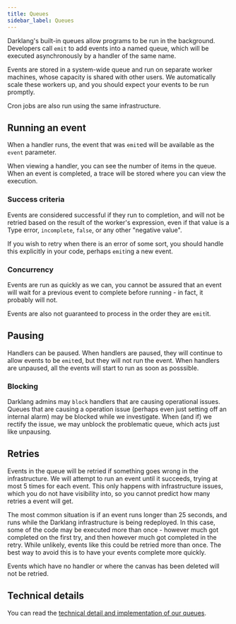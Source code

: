 ```yaml
---
title: Queues
sidebar_label: Queues
---
```


Darklang's built-in queues allow programs to be run in the background.
Developers call `emit` to add events into a named queue, which will be executed
asynchronously by a handler of the same name.

Events are stored in a system-wide queue and run on separate worker machines,
whose capacity is shared with other users. We automatically scale these workers
up, and you should expect your events to be run promptly.

Cron jobs are also run using the same infrastructure.

## Running an event

When a handler runs, the event that was `emit`ed will be available as the
`event` parameter.

When viewing a handler, you can see the number of items in the queue. When an
event is completed, a trace will be stored where you can view the execution.

### Success criteria

Events are considered successful if they run to completion, and will not be
retried based on the result of the worker's expression, even if that value is a
Type error, `incomplete`, `false`, or any other "negative value".

If you wish to retry when there is an error of some sort, you should handle this
explicitly in your code, perhaps `emit`ing a new event.

### Concurrency

Events are run as quickly as we can, you cannot be assured that an event will
wait for a previous event to complete before running - in fact, it probably will
not.

Events are also not guaranteed to process in the order they are `emit`it.

## Pausing

Handlers can be paused. When handlers are paused, they will continue to allow
events to be `emit`ed, but they will not run the event. When handlers are
unpaused, all the events will start to run as soon as posssible.

### Blocking

Darklang admins may `block` handlers that are causing operational issues. Queues
that are causing a operation issue (perhaps even just setting off an internal
alarm) may be blocked while we investigate. When (and if) we rectify the issue,
we may unblock the problematic queue, which acts just like unpausing.

## Retries

Events in the queue will be retried if something goes wrong in the
infrastructure. We will attempt to run an event until it succeeds, trying at
most 5 times for each event. This only happens with infrastructure issues, which
you do not have visibility into, so you cannot predict how many retries a event
will get.

The most common situation is if an event runs longer than 25 seconds, and runs
while the Darklang infrastructure is being redeployed. In this case, some of the
code may be executed more than once - however much got completed on the first
try, and then however much got completed in the retry. While unlikely, events
like this could be retried more than once. The best way to avoid this is to have
your events complete more quickly.

Events which have no handler or where the canvas has been deleted will not be
retried.

## Technical details

You can read the
[technical detail and implementation of our queues](https://github.com/darklang/dark/blob/main/docs/eventsV2.md).
